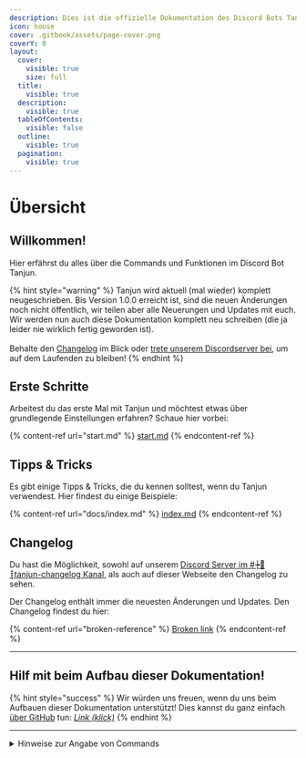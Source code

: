 ```yaml
---
description: Dies ist die offizielle Dokumentation des Discord Bots Tanjun.
icon: house
cover: .gitbook/assets/page-cover.png
coverY: 0
layout:
  cover:
    visible: true
    size: full
  title:
    visible: true
  description:
    visible: true
  tableOfContents:
    visible: false
  outline:
    visible: true
  pagination:
    visible: true
---
```


# Übersicht

## Willkommen! <a href="#a1" id="a1"></a>

Hier erfährst du alles über die Commands und Funktionen im Discord Bot Tanjun.

{% hint style="warning" %}
Tanjun wird aktuell (mal wieder) komplett neugeschrieben. Bis Version 1.0.0 erreicht ist, sind die neuen Änderungen noch nicht öffentlich, wir teilen aber alle Neuerungen und Updates mit euch.\
Wir werden nun auch diese Dokumentation komplett neu schreiben (die ja leider nie wirklich fertig geworden ist).\
\
Behalte den [Changelog](broken-reference/) im Blick oder [trete unserem Discordserver bei](https://go.tanjun.bot/discord), um auf dem Laufenden zu bleiben!
{% endhint %}

## Erste Schritte <a href="#a2" id="a2"></a>

Arbeitest du das erste Mal mit Tanjun und möchtest etwas über grundlegende Einstellungen erfahren? Schaue hier vorbei:

{% content-ref url="start.md" %}
[start.md](start.md)
{% endcontent-ref %}

## Tipps & Tricks <a href="#a3" id="a3"></a>

Es gibt einige Tipps & Tricks, die du kennen solltest, wenn du Tanjun verwendest. Hier findest du einige Beispiele:

{% content-ref url="docs/index.md" %}
[index.md](docs/index.md)
{% endcontent-ref %}

## Changelog <a href="#a4" id="a4"></a>

Du hast die Möglichkeit, sowohl auf unserem [Discord Server im #┾🦆┋tanjun-changelog Kanal](https://discord.com/channels/831161440705839124/1098902476708642816), als auch auf dieser Webseite den Changelog zu sehen.

Der Changelog enthält immer die neuesten Änderungen und Updates. Den Changelog findest du hier:

{% content-ref url="broken-reference" %}
[Broken link](broken-reference)
{% endcontent-ref %}

***

## Hilf mit beim Aufbau dieser Dokumentation! <a href="#a5" id="a5"></a>

{% hint style="success" %}
Wir würden uns freuen, wenn du uns beim Aufbauen dieser Dokumentation unterstützt! Dies kannst du ganz einfach [über GitHub](https://github.com/TanjunBot/Tanjun-Dokumentation) tun: [_Link (klick)_](https://github.com/TanjunBot/Tanjun-Dokumentation)
{% endhint %}

***

<details>

<summary>Hinweise zur Angabe von Commands</summary>

Wenn wir Commands angeben, dann sind oft Elemente enthalten, die du durch etwas ersetzen musst. Wir geben diese Fälle wie folgt an:

<pre><code><strong>/commandname <Erforderliches Argument> [Optionales Argument]
</strong></code></pre>

Die `<`, `>`, `[` und `]` Zeichen weisen wie im Beispiel auf erforderliche und optionale Argumente hin, die du an dieser Stelle selbst einsetzen musst.

</details>
